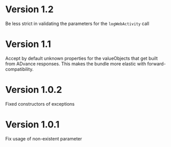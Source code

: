 Version 1.2
===========

Be less strict in validating the parameters for the `logWebActivity` call

Version 1.1
===========

Accept by default unknown properties for the valueObjects that get built from ADvance responses. This makes the 
bundle more elastic with forward-compatibility. 


Version 1.0.2
=============

Fixed constructors of exceptions


Version 1.0.1
=============

Fix usage of non-existent parameter
